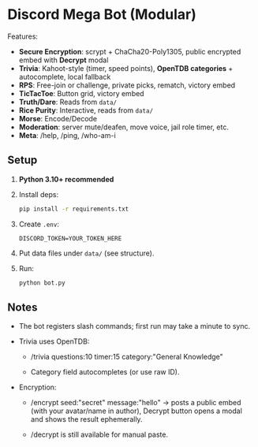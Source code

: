 # Discord Mega Bot (Modular)

Features:
- **Secure Encryption**: scrypt + ChaCha20-Poly1305, public encrypted embed with **Decrypt** modal
- **Trivia**: Kahoot-style (timer, speed points), **OpenTDB categories** + autocomplete, local fallback
- **RPS**: Free-join or challenge, private picks, rematch, victory embed
- **TicTacToe**: Button grid, victory embed
- **Truth/Dare**: Reads from `data/`
- **Rice Purity**: Interactive, reads from `data/`
- **Morse**: Encode/Decode
- **Moderation**: server mute/deafen, move voice, jail role timer, etc.
- **Meta**: /help, /ping, /who-am-i

## Setup

1. **Python 3.10+ recommended**  

2. Install deps:

    ```bash
    pip install -r requirements.txt
    ```

3. Create `.env`:

    ```
    DISCORD_TOKEN=YOUR_TOKEN_HERE
    ```

4. Put data files under `data/` (see structure).

5. Run:
    ```bash
    python bot.py
    ```


## Notes
* The bot registers slash commands; first run may take a minute to sync.

* Trivia uses OpenTDB:

    * /trivia questions:10 timer:15 category:"General Knowledge"

    * Category field autocompletes (or use raw ID).

* Encryption:

    * /encrypt seed:"secret" message:"hello" → posts a public embed (with your avatar/name in author), Decrypt button opens a modal and shows the result ephemerally.

    * /decrypt is still available for manual paste.


